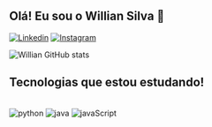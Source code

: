 ## Olá! Eu sou o Willian Silva 👋
[![Linkedin](https://img.shields.io/badge/LinkedIn-0077B5?style=for-the-badge&logo=linkedin&logoColor=white)](https://www.linkedin.com/in/robson-willian-918a62143/)
[![Instagram](	https://img.shields.io/badge/Instagram-E4405F?style=for-the-badge&logo=instagram&logoColor=white)](https://www.instagram.com/robson_wsilva/)

![Willian GitHub stats](https://github-readme-stats.vercel.app/api?username=williansilva1&show_icons=true&theme=dracula)

## Tecnologias que estou estudando!
<div style="display: inline_block"><br/> 
  <img aling="center" alt="python" src="https://img.shields.io/badge/Python-3776AB?style=for-the-badge&logo=python&logoColor=white"/>
    <img aling="center" alt="java" src="https://img.shields.io/badge/Java-ED8B00?style=for-the-badge&logo=openjdk&logoColor=white"/>
  <img aling="center" alt="javaScript" src="https://img.shields.io/badge/JavaScript-F7DF1E?style=for-the-badge&logo=javascript&logoColor=black"/>
</div><br/>
